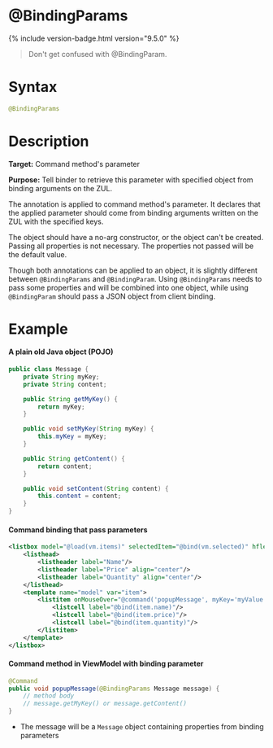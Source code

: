 # @BindingParams
{% include version-badge.html version="9.5.0" %}

> Don't get confused with @BindingParam.

Syntax
======

```java
@BindingParams
```

Description
===========

**Target:** Command method's parameter

**Purpose:** Tell binder to retrieve this parameter with specified object from binding arguments on the ZUL.

The annotation is applied to command method's parameter. It declares that the applied parameter should come from binding arguments written on the ZUL with the specified keys.

The object should have a no-arg constructor, or the object can't be created. Passing all properties is not necessary. The properties not passed will be the default value.

Though both annotations can be applied to an object, it is slightly different between `@BindingParams` and `@BindingParam`. Using `@BindingParams` needs to pass some properties and will be combined into one object, while using `@BindingParam` should pass a JSON object from client binding.

Example
=======

#### A plain old Java object (POJO)
```java
public class Message {
    private String myKey;
    private String content;

    public String getMyKey() {
        return myKey;
    }

    public void setMyKey(String myKey) {
        this.myKey = myKey;
    }

    public String getContent() {
        return content;
    }

    public void setContent(String content) {
        this.content = content;
    }
}
```

#### Command binding that pass parameters
```xml
<listbox model="@load(vm.items)" selectedItem="@bind(vm.selected)" hflex="true" height="300px">
    <listhead>
        <listheader label="Name"/>
        <listheader label="Price" align="center"/>
        <listheader label="Quantity" align="center"/>
    </listhead>
    <template name="model" var="item">
        <listitem onMouseOver="@command('popupMessage', myKey='myValue', content=item.description)">
            <listcell label="@bind(item.name)"/>
            <listcell label="@bind(item.price)"/>
            <listcell label="@bind(item.quantity)"/>
        </listitem>
    </template>
</listbox>
```

#### Command method in ViewModel with binding parameter
```java
@Command
public void popupMessage(@BindingParams Message message) {
    // method body
    // message.getMyKey() or message.getContent()
}
```

- The message will be a `Message` object containing properties from binding parameters
